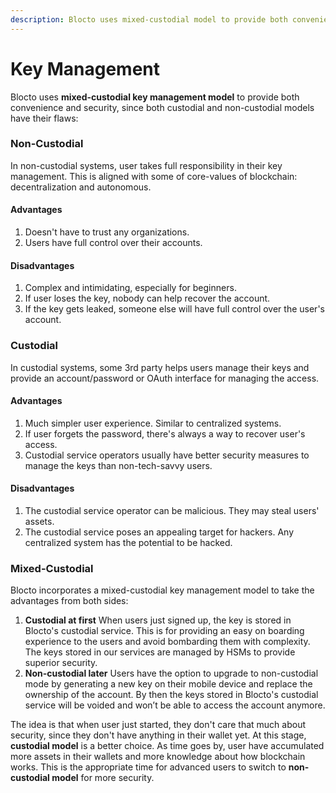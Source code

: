 ```yaml
---
description: Blocto uses mixed-custodial model to provide both convenience and security
---
```


# Key Management

Blocto uses **mixed-custodial key management model** to provide both convenience and security, since both custodial and non-custodial models have their flaws:

### Non-Custodial

In non-custodial systems, user takes full responsibility in their key management. This is aligned with some of core-values of blockchain: decentralization and autonomous.

#### Advantages

1. Doesn't have to trust any organizations.
2. Users have full control over their accounts.

#### Disadvantages

1. Complex and intimidating, especially for beginners.
2. If user loses the key, nobody can help recover the account.
3. If the key gets leaked, someone else will have full control over the user's account.

### Custodial

In custodial systems, some 3rd party helps users manage their keys and provide an account/password or OAuth interface for managing the access.

#### Advantages

1. Much simpler user experience. Similar to centralized systems.
2. If user forgets the password, there's always a way to recover user's access.
3. Custodial service operators usually have better security measures to manage the keys than non-tech-savvy users.

#### Disadvantages

1. The custodial service operator can be malicious. They may steal users' assets.
2. The custodial service poses an appealing target for hackers. Any centralized system has the potential to be hacked.

### Mixed-Custodial

Blocto incorporates a mixed-custodial key management model to take the advantages from both sides:

1. **Custodial at first** When users just signed up, the key is stored in Blocto's custodial service. This is for providing an easy on boarding experience to the users and avoid bombarding them with complexity. The keys stored in our services are managed by HSMs to provide superior security.
2. **Non-custodial later** Users have the option to upgrade to non-custodial mode by generating a new key on their mobile device and replace the ownership of the account. By then the keys stored in Blocto's custodial service will be voided and won’t be able to access the account anymore.

The idea is that when user just started, they don't care that much about security, since they don't have anything in their wallet yet. At this stage, **custodial model** is a better choice. As time goes by, user have accumulated more assets in their wallets and more knowledge about how blockchain works. This is the appropriate time for advanced users to switch to **non-custodial model** for more security.


